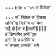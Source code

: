 +++
title = "०५ स चिकेत"

+++
स᳓ चिकेत स᳓हीयसा  
अग्नि᳓श् चित्रे᳓ण क᳓र्मणा  
स᳓ हो᳓ता श᳓श्वतीनां᳐  
द᳓क्षिणाभिर् अभी᳓वृत  
इनो᳓ति च प्रतीवि᳓यं  
न᳓भन्ताम् अन्यके᳓ समे